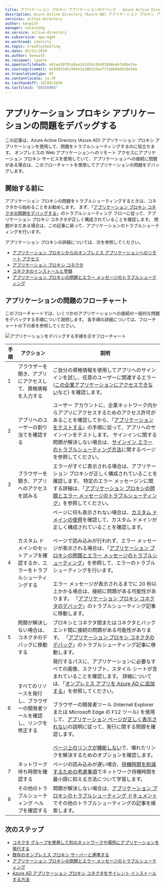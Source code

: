 ```yaml
---
title: アプリケーション プロキシ アプリケーションのデバッグ - Azure Active Directory | Microsoft Docs
description: Azure Active Directory (Azure AD) アプリケーション プロキシ アプリケーションを使用して、問題をデバッグします。
services: active-directory
author: kenwith
manager: celestedg
ms.service: active-directory
ms.subservice: app-mgmt
ms.workload: identity
ms.topic: troubleshooting
ms.date: 05/21/2019
ms.author: kenwith
ms.reviewer: japere
ms.openlocfilehash: e61ea30f01e8ae141d24c9bd91b08edef4dbe74e
ms.sourcegitcommit: 829d951d5c90442a38012daaf77e86046018e5b9
ms.translationtype: HT
ms.contentlocale: ja-JP
ms.lasthandoff: 10/09/2020
ms.locfileid: "85555065"
---
```

# <a name="debug-application-proxy-application-issues"></a>アプリケーション プロキシ アプリケーションの問題をデバッグする 

この記事は、Azure Active Directory (Azure AD) アプリケーション プロキシ アプリケーションを使用して、問題をトラブルシューティングするのに役立ちます。 オンプレミスの Web アプリケーションへのリモート アクセスにアプリケーション プロキシ サービスを使用していて、アプリケーションへの接続に問題がある場合は、このフローチャートを使用してアプリケーションの問題をデバッグします。 

## <a name="before-you-begin"></a>開始する前に

アプリケーション プロキシの問題をトラブルシューティングするときは、コネクタから始めることをお勧めします。 まず、「[アプリケーション プロキシ コネクタの問題をデバッグする](application-proxy-debug-connectors.md)」のトラブルシューティング フローに従って、アプリケーション プロキシ コネクタが正しく構成されていることを確認します。 問題がまだある場合は、この記事に戻って、アプリケーションのトラブルシューティングを行います。  

アプリケーション プロキシの詳細については、次を参照してください。

- [アプリケーション プロキシからのオンプレミス アプリケーションへのリモート アクセス](application-proxy.md)
- [アプリケーション プロキシ コネクタ](application-proxy-connectors.md)
- [コネクタのインストールと登録](application-proxy-add-on-premises-application.md)
- [アプリケーション プロキシの問題とエラー メッセージのトラブルシューティング](application-proxy-troubleshoot.md)

## <a name="flowchart-for-application-issues"></a>アプリケーションの問題のフローチャート

このフローチャートでは、いくつかのアプリケーションへの接続の一般的な問題をデバッグする手順について説明します。 各手順の詳細については、フローチャートの下の表を参照してください。

![アプリケーションをデバッグする手順を示すフローチャート](media/application-proxy-debug-apps/application-proxy-apps-debugging-flowchart.png)

| 手順 | アクション | 説明 |
|---------|---------|---------|
|1 | ブラウザーを開き、アプリにアクセスして、資格情報を入力する | ご自分の資格情報を使用してアプリへのサインインを試し、任意のユーザーに関連するエラー ([この企業アプリケーションにアクセスできない](application-proxy-sign-in-bad-gateway-timeout-error.md)など) を確認します。 |
|2 | アプリへのユーザーの割り当てを確認する | ユーザー アカウントに、企業ネットワーク内からアプリにアクセスするためのアクセス許可があることを確認してから、「[アプリケーションをテストする](application-proxy-add-on-premises-application.md#test-the-application)」の手順に従って、アプリへのサインインをテストします。 サインインに関する問題が解決しない場合は、[サインイン エラーのトラブルシューティング方法](../reports-monitoring/concept-provisioning-logs.md?context=azure/active-directory/manage-apps/context/manage-apps-context)に関するページを参照してください。  |
|3 | ブラウザーを開き、アプリへのアクセスを試みる | エラーがすぐに表示される場合は、アプリケーション プロキシが正しく構成されていることを確認します。 特定のエラー メッセージンに関する詳細は、「[アプリケーション プロキシの問題とエラー メッセージのトラブルシューティング](application-proxy-troubleshoot.md)」を参照してください。  |
|4 | カスタム ドメインのセットアップを確認するか、エラーをトラブルシューティングする | ページに何も表示されない場合は、[カスタム ドメインの使用](application-proxy-configure-custom-domain.md)を確認して、カスタム ドメインが正しく構成されていることを確認します。<br></br>ページで読み込みが行われず、エラー メッセージが表示される場合は、「[アプリケーション プロキシの問題とエラー メッセージのトラブルシューティング](application-proxy-troubleshoot.md)」を参照して、エラーのトラブルシューティングを行います。 <br></br>エラー メッセージが表示されるまでに 20 秒以上かかる場合は、接続に問題がある可能性があります。 「[アプリケーション プロキシ コネクタのデバッグ](application-proxy-debug-connectors.md)」のトラブルシューティング記事に移動します。  |
|5 | 問題が解決しない場合は、コネクタのデバッグに移動する | プロキシとコネクタ間またはコネクタとバックエンド間に接続の問題がある可能性があります。 「[アプリケーション プロキシ コネクタのデバッグ](application-proxy-debug-connectors.md)」のトラブルシューティング記事に移動します。 |
|6 | すべてのリソースを発行し、ブラウザーの開発者ツールを確認し、リンクを修正する | 発行するパスに、アプリケーションに必要なすべての画像、スクリプト、スタイル シートが含まれていることを確認します。 詳細については、「[オンプレミス アプリを Azure AD に追加する](application-proxy-add-on-premises-application.md#add-an-on-premises-app-to-azure-ad)」を参照してください。 <br></br>ブラウザーの開発者ツール (Internet Explorer または Microsoft Edge の F12 ツール) を使用して、[アプリケーション ページが正しく表示されない](application-proxy-page-appearance-broken-problem.md)の説明に従って、発行に関する問題を確認します。 <br></br>[ページ上のリンクが機能しない](application-proxy-page-links-broken-problem.md)で、壊れたリンクを解決するためのオプションを確認します。 |
|7 | ネットワーク待ち時間を確認する | ページの読み込みが遅い場合、[待機時間を削減するための考慮事項](application-proxy-network-topology.md#considerations-for-reducing-latency)でネットワーク待機時間を最小限に抑える方法について学習します。 | 
|8 | その他のトラブルシューティング ヘルプを確認する | 問題が解決しない場合は、[アプリケーション プロキシのトラブルシューティング ドキュメント](application-proxy-troubleshoot.md)でその他のトラブルシューティングの記事を検索します。 |

## <a name="next-steps"></a>次のステップ


* [コネクタ グループを使用して別のネットワークや場所にアプリケーションを発行する](application-proxy-connector-groups.md)
* [既存のオンプレミス プロキシ サーバーと連携する](application-proxy-configure-connectors-with-proxy-servers.md)
* [アプリケーション プロキシの問題とエラー メッセージのトラブルシューティング](application-proxy-troubleshoot.md)
* [Azure AD アプリケーション プロキシ コネクタをサイレント インストールする方法](application-proxy-register-connector-powershell.md)
